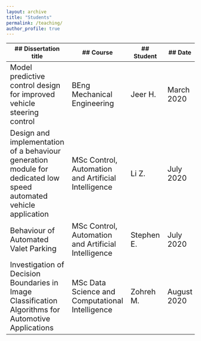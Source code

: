 ```yaml
---
layout: archive
title: "Students"
permalink: /teaching/
author_profile: true
---
```


<style>
td {
  font-size: 20px
}
</style>

|## Dissertation title | ## Course | ##  Student | ## Date |
| ----------------- | ------ | ------- | ---- |
| Model predictive control design for improved vehicle steering control  | BEng Mechanical Engineering | Jeer H. | March 2020 |
| Design and implementation of a behaviour generation module for dedicated low speed automated vehicle application | MSc Control, Automation and Artificial Intelligence | Li Z. | July 2020 |
| Behaviour of Automated Valet Parking | MSc Control, Automation and Artificial Intelligence | Stephen E. | July 2020 |
| Investigation of Decision Boundaries in Image Classification Algorithms for Automotive Applications | MSc Data Science and Computational Intelligence | Zohreh M. | August 2020 |
